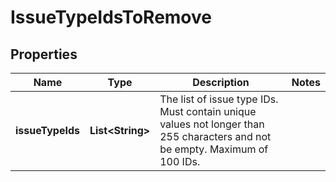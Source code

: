 # IssueTypeIdsToRemove

## Properties
Name | Type | Description | Notes
------------ | ------------- | ------------- | -------------
**issueTypeIds** | **List&lt;String&gt;** | The list of issue type IDs. Must contain unique values not longer than 255 characters and not be empty. Maximum of 100 IDs. | 
